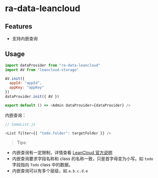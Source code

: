 # ra-data-leancloud

## Features

- 支持内嵌查询

## Usage

```js
import dataProvider from "ra-data-leancloud"
import AV from "leancloud-storage"

AV.init({
  appId: "appId",
  appKey: "appKey"
})
dataProvider.init({ AV })

export default () => <Admin dataProvider={dataProvider} />
```

内嵌查询：

```js
// SomeList.js

<List filter={{ "todo.folder": targetFolder }} />
```

> Tips:

- 内嵌查询有一定限制，详情查看 [LeanCloud 官方说明](https://leancloud.cn/docs/leanstorage_guide-js.html#hash645521220)
- 内嵌查询要求字段名称和 class 的名称一致，只是首字母变为小写。如 `todo` 字段指向 `Todo` class 中的数据。
- 内嵌查询可以有多个层级，如 `a.b.c.d.e`
